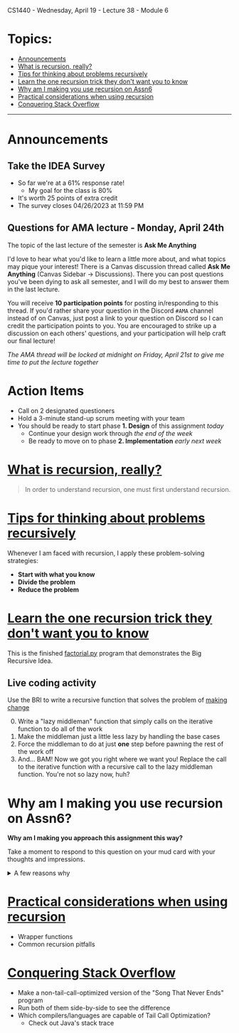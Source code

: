 CS1440 - Wednesday, April 19 - Lecture 38 - Module 6

# Topics:
* [Announcements](#announcements)
* [What is recursion, really?](#what-is-recursion-really)
* [Tips for thinking about problems recursively](#tips-for-thinking-about-problems-recursively)
* [Learn the one recursion trick they don't want you to know](#learn-the-one-recursion-trick-they-dont-want-you-to-know)
* [Why am I making you use recursion on Assn6](#why-am-i-making-you-use-recursion-on-assn6)
* [Practical considerations when using recursion](#practical-considerations-when-using-recursion)
* [Conquering Stack Overflow](#conquering-stack-overflow)


------------------------------------------------------------
# Announcements

## Take the IDEA Survey

*   So far we're at a 61% response rate!
    *   My goal for the class is 80%
*   It's worth 25 points of extra credit
*   The survey closes 04/26/2023 at 11:59 PM


## Questions for AMA lecture - Monday, April 24th

The topic of the last lecture of the semester is **Ask Me Anything**

I'd love to hear what you'd like to learn a little more about, and what topics may pique your interest!  There is a Canvas discussion thread called **Ask Me Anything** (Canvas Sidebar -> Discussions).  There you can post questions you've been dying to ask all semester, and I will do my best to answer them in the last lecture.

You will receive **10 participation points** for posting in/responding to this thread.  If you'd rather share your question in the Discord `#AMA` channel instead of on Canvas, just post a link to your question on Discord so I can credit the participation points to you.  You are encouraged to strike up a discussion on each others' questions, and your participation will help craft our final lecture!

*The AMA thread will be locked at midnight on Friday, April 21st to give me time to put the lecture together*


# Action Items

*	Call on 2 designated questioners
*	Hold a 3-minute stand-up scrum meeting with your team
*   You should be ready to start phase **1. Design** of this assignment *today*
    *   Continue your design work through *the end of the week*
    *   Be ready to move on to phase **2. Implementation** *early next week*



# [What is recursion, really?](../Solving_Problems_With_Recursion.md#what-is-recursion-really)

> In order to understand recursion, one must first understand recursion.



# [Tips for thinking about problems recursively](../Solving_Problems_With_Recursion.md#tips-for-thinking-about-problems-recursively)

Whenever I am faced with recursion, I apply these problem-solving strategies:

*   **Start with what you know**
*   **Divide the problem**
*   **Reduce the problem**



# [Learn the one recursion trick they don't want you to know](../Solving_Problems_With_Recursion.md#v-anton-sprauls-big-recursive-idea)

This is the finished [factorial.py](./factorial.py) program that demonstrates the Big Recursive Idea.


## Live coding activity

Use the BRI to write a recursive function that solves the problem of [making change](./making_change.py)

0.  Write a "lazy middleman" function that simply calls on the iterative function to do all of the work
1.  Make the middleman just a little less lazy by handling the base cases
2.  Force the middleman to do at just **one** step before pawning the rest of the work off
3.  And... BAM!  Now we got you right where we want you!  Replace the call to the iterative function with a recursive call to the lazy middleman function.  You're not so lazy now, huh?



# Why am I making you use recursion on Assn6?

**Why am I making you approach this assignment this way?**

Take a moment to respond to this question on your mud card with your thoughts and impressions.


<details>

<summary>A few reasons why</summary>

*   As a problem-solving technique, recursion best embodies **divide the problem**.
*   Recursion is more "dynamic"; with a `for` loop I have to know ahead of time
    how far it needs to go/how many iterations it must take.  A `while`
    loop insists that I clearly state at the top all of the exit conditions
    (though some coders prefer to sprinkle `return` or `break` statements
    throughout a loop where it makes sense.  Recursion can just "go" no matter
    how deep it needs to.
*   With recursion, each possible path in the web document can have its own
    "bottom", and each path knows how deep it is.

I want to teach you recursion to give you another problem-solving tool.  For
all of its mystery and reputation of complexity, recursion can lend itself to
very short and elegant solutions to problems which have one of these
properties:

*   The data structure underlying the problem is itself recursive
*   You can identify a trivial "base case" *and* an inductive step which
    changes a complex case into something that's closer to being the base case.


Problems with these properties include:

*   Search algorithms (i.e. chess, checkers, go, tic-tac-toe, etc.)
*   Parsing programming languages (your compiler or interpreter is recursive)
*   Traversing a recursive data structure (like your file system or the internet)

However, recursion isn't just for problems that naturally have recursive
characteristics.  *Any* iterative algorithm can be converted into an equivalent
recursive algorithm, even if the above properties don't apply.

In other words, a problem **does not** need to be essentially recursive to have a recursive solution applied to it.  Nor is it the case that a recursive problem **must** be solved with recursion.  But a recursive solution is likely the **most simple & elegant** way to solve a recursive problem.

Iteration isn't worse than recursion, nor is recursion worse than iteration.  They're just different tools that you should learn to use appropriately.

</details>



# [Practical considerations when using recursion](../Solving_Problems_With_Recursion.md#practical-considerations-when-using-recursion)

*   Wrapper functions
*   Common recursion pitfalls



# [Conquering Stack Overflow](../Solving_Problems_With_Recursion.md#conquering-stack-overflow)


*   Make a non-tail-call-optimized version of the "Song That Never Ends" program
*   Run both of them side-by-side to see the difference
*   Which compilers/languages are capable of Tail Call Optimization?
    *   Check out Java's stack trace




